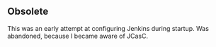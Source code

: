 ## Obsolete

This was an early attempt at configuring Jenkins during startup.
Was abandoned, because I became aware of JCasC.
